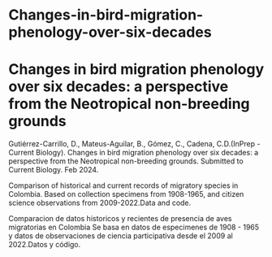 # Changes-in-bird-migration-phenology-over-six-decades
# Changes in bird migration phenology over six decades: a perspective from the Neotropical non-breeding grounds
Gutiérrez-Carrillo, D., Mateus-Aguilar, B., Gómez, C., Cadena, C.D.(InPrep - Current Biology). Changes in bird migration phenology over six decades: a perspective from the Neotropical non-breeding grounds. 
Submitted to Current Biology. Feb 2024.

Comparison of historical and current records of migratory species in Colombia. Based on collection specimens from 1908-1965, 
and citizen science observations from 2009-2022.Data and code.

Comparacion de datos historicos y recientes de presencia de aves migratorias en Colombia
Se basa en datos de especimenes de 1908 - 1965 y datos de observaciones de ciencia participativa desde el 2009 al 2022.Datos y código.

